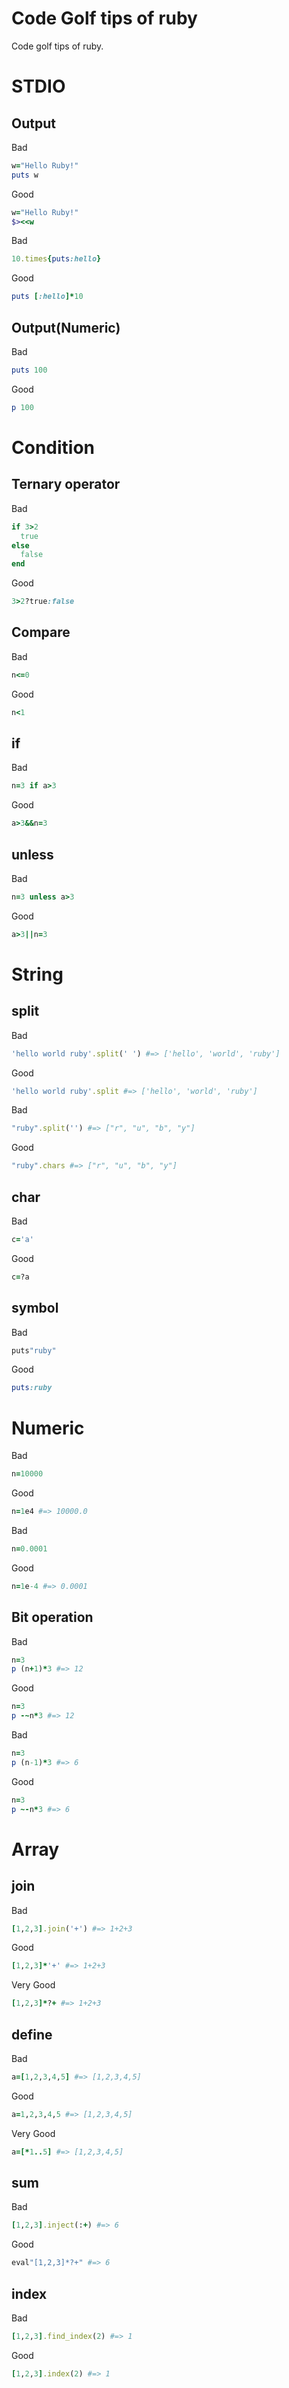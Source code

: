 # Code Golf tips of ruby
Code golf tips of ruby.

# STDIO

## Output

Bad

```ruby
w="Hello Ruby!"
puts w
```

Good

```ruby
w="Hello Ruby!"
$><<w
```

Bad

```ruby
10.times{puts:hello}
```

Good

```ruby
puts [:hello]*10
```

## Output(Numeric)

Bad

```ruby
puts 100
```

Good

```ruby
p 100
```

# Condition

## Ternary operator

Bad

```ruby
if 3>2
  true
else
  false
end
```

Good

```ruby
3>2?true:false
```

## Compare

Bad

```ruby
n<=0
```

Good

```ruby
n<1
```

## if

Bad

```ruby
n=3 if a>3
```

Good

```ruby
a>3&&n=3
```

## unless

Bad

```ruby
n=3 unless a>3
```

Good

```ruby
a>3||n=3
```

# String

## split

Bad

```ruby
'hello world ruby'.split(' ') #=> ['hello', 'world', 'ruby']
```

Good

```ruby
'hello world ruby'.split #=> ['hello', 'world', 'ruby']
```

Bad

```ruby
"ruby".split('') #=> ["r", "u", "b", "y"]
```

Good

```ruby
"ruby".chars #=> ["r", "u", "b", "y"]
```

## char

Bad

```ruby
c='a'
```

Good

```ruby
c=?a
```

## symbol

Bad

```ruby
puts"ruby"
```

Good

```ruby
puts:ruby
```

# Numeric

Bad

```ruby
n=10000
```

Good

```ruby
n=1e4 #=> 10000.0
```

Bad

```ruby
n=0.0001
```

Good

```ruby
n=1e-4 #=> 0.0001
```

## Bit operation

Bad

```ruby
n=3
p (n+1)*3 #=> 12
```

Good

```ruby
n=3
p -~n*3 #=> 12
```

Bad

```ruby
n=3
p (n-1)*3 #=> 6
```

Good

```ruby
n=3
p ~-n*3 #=> 6
```

# Array

## join

Bad

```ruby
[1,2,3].join('+') #=> 1+2+3
```

Good

```ruby
[1,2,3]*'+' #=> 1+2+3
```

Very Good

```ruby
[1,2,3]*?+ #=> 1+2+3
```

## define

Bad

```ruby
a=[1,2,3,4,5] #=> [1,2,3,4,5]
```

Good

```ruby
a=1,2,3,4,5 #=> [1,2,3,4,5]
```

Very Good

```ruby
a=[*1..5] #=> [1,2,3,4,5]
```

## sum

Bad

```ruby
[1,2,3].inject(:+) #=> 6
```

Good

```ruby
eval"[1,2,3]*?+" #=> 6
```

## index

Bad

```ruby
[1,2,3].find_index(2) #=> 1
```

Good

```ruby
[1,2,3].index(2) #=> 1
```
